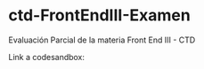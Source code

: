 # ctd-FrontEndIII-Examen
Evaluación Parcial de la materia Front End III - CTD


Link a codesandbox:


